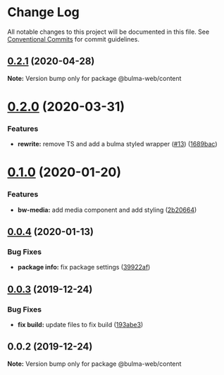 # Change Log

All notable changes to this project will be documented in this file.
See [Conventional Commits](https://conventionalcommits.org) for commit guidelines.

## [0.2.1](https://github.com/Ramon92/bulma-web/compare/@bulma-web/content@0.2.0...@bulma-web/content@0.2.1) (2020-04-28)

**Note:** Version bump only for package @bulma-web/content





# [0.2.0](https://github.com/Ramon92/bulma-web/compare/@bulma-web/content@0.1.0...@bulma-web/content@0.2.0) (2020-03-31)


### Features

* **rewrite:** remove TS and add a bulma styled wrapper ([#13](https://github.com/Ramon92/bulma-web/issues/13)) ([1689bac](https://github.com/Ramon92/bulma-web/commit/1689baca70a1029e542307d1b497ee3fd8e6df8e))





# [0.1.0](https://github.com/Ramon92/bulma-web/compare/@bulma-web/content@0.0.4...@bulma-web/content@0.1.0) (2020-01-20)


### Features

* **bw-media:** add media component and add styling ([2b20664](https://github.com/Ramon92/bulma-web/commit/2b2066495fc71db34fabc81eec4cf2b19a5a3642))





## [0.0.4](https://github.com/Ramon92/bulma-web/compare/@bulma-web/content@0.0.3...@bulma-web/content@0.0.4) (2020-01-13)


### Bug Fixes

* **package info:** fix package settings ([39922af](https://github.com/Ramon92/bulma-web/commit/39922afc9d4cfbbb6b34c37abd5639651ca606cf))





## [0.0.3](https://github.com/Ramon92/bulma-web/compare/@bulma-web/content@0.0.2...@bulma-web/content@0.0.3) (2019-12-24)


### Bug Fixes

* **fix build:** update files to fix build ([193abe3](https://github.com/Ramon92/bulma-web/commit/193abe3b62cf6db443f733aec5eeb0fcd09000c7))





## 0.0.2 (2019-12-24)

**Note:** Version bump only for package @bulma-web/content
